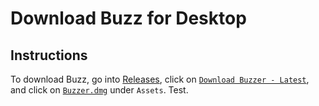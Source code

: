 # Download Buzz for Desktop

## Instructions

To download Buzz, go into [Releases](https://github.com/joinbuzz/buzzer_download/releases), click on [`Download Buzzer - Latest`](https://github.com/joinbuzz/buzzer_download/releases/tag/download-latest-buzzer), and click on [`Buzzer.dmg`](https://github.com/joinbuzz/buzzer_download/releases/download/download-latest-buzzer/Buzzer.dmg) under `Assets`. Test.
